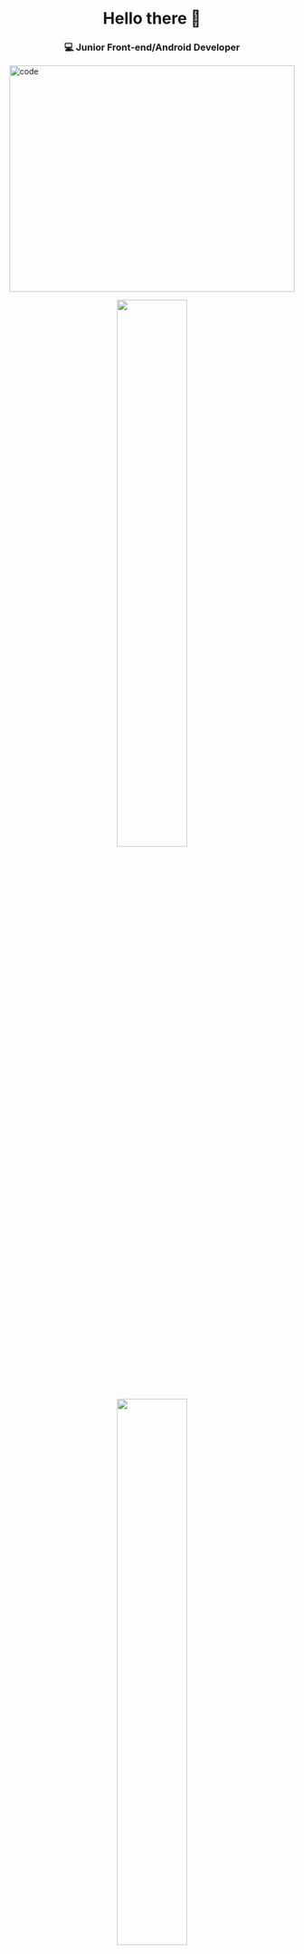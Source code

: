 # <div align="center"> Hello there :wave: </div>

### <div align="center"> :computer: Junior Front-end/Android Developer </div>

<img alt="code" src="https://i.redd.it/0kkvgt5iqby61.gif" width="100%" height="400px"/> </br>

<div align="center" width="100%">

 <div width="100%">
    <img src="http://github-readme-streak-stats.herokuapp.com?user=J3ff5&theme=dark&hide_border=true&background=000000&fire=7E3ACE&ring=7E3ACE&currStreakLabel=FFFFFF)](https://git.io/streak-stats)" width="49.75%"/>
    <img src="https://github-readme-stats.vercel.app/api?username=J3ff5&count_private=true&theme=midnight-purple&hide_border=true" width="49.75%"/>
</div>
</div> </br>

##

## <div align="center">  𝗠𝘆 𝗧𝗲𝗰𝗸 𝗦𝘁𝗮𝗰𝗸 </div> 

![HTML5](https://img.shields.io/badge/html5%20-%23E34F26.svg?&style=for-the-badge&logo=html5&logoColor=white)
![CSS3](https://img.shields.io/badge/css3%20-%231572B6.svg?&style=for-the-badge&logo=css3&logoColor=white)
![Bootstrap](https://img.shields.io/badge/bootstrap%20-%23563D7C.svg?&style=for-the-badge&logo=bootstrap&logoColor=white)
![JavaScript](https://img.shields.io/badge/javascript%20-%23323330.svg?&style=for-the-badge&logo=javascript&logoColor=%23F7DF1E)
![TypeScript](https://img.shields.io/badge/typescript%20-%23007ACC.svg?&style=for-the-badge&logo=typescript&logoColor=white)
![React](https://img.shields.io/badge/react%20-%2320232a.svg?&style=for-the-badge&logo=react&logoColor=%2361DAFB)
![React-Native](https://img.shields.io/badge/react_native%20-%2320232a.svg?&style=for-the-badge&logo=react&logoColor=%2361DAFB)
![Redux](https://img.shields.io/badge/redux%20-%23593d88.svg?&style=for-the-badge&logo=redux&logoColor=white)
![Git](https://img.shields.io/badge/git%20-%23F05033.svg?&style=for-the-badge&logo=git&logoColor=white)

##


## <div align="center"> :computer: Connect with me! </div> </br>

<div align="center">
  <a href="https://www.linkedin.com/in/jefferson-soares-3aa10415a/" target="_blank"><img src="https://img.shields.io/badge/-LinkedIn-%230077B5?style=for-the-badge&logo=linkedin&logoColor=white" target="_blank"></a>
  <a href="https://instagram.com/_j3ff5" target="_blank"><img src="https://img.shields.io/badge/-Instagram-%23E4405F?style=for-the-badge&logo=instagram&logoColor=white" target="_blank"></a>
</div> </br>
